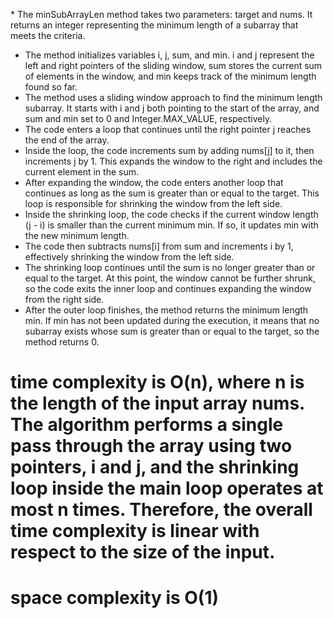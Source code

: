 ​* The minSubArrayLen method takes two parameters: target and nums. It returns an integer representing the minimum length of a subarray that meets the criteria.
* The method initializes variables i, j, sum, and min. i and j represent the left and right pointers of the sliding window, sum stores the current sum of elements in the window, and min keeps track of the minimum length found so far.
* The method uses a sliding window approach to find the minimum length subarray. It starts with i and j both pointing to the start of the array, and sum and min set to 0 and Integer.MAX_VALUE, respectively.
* The code enters a loop that continues until the right pointer j reaches the end of the array.
* Inside the loop, the code increments sum by adding nums[j] to it, then increments j by 1. This expands the window to the right and includes the current element in the sum.
* After expanding the window, the code enters another loop that continues as long as the sum is greater than or equal to the target. This loop is responsible for shrinking the window from the left side.
* Inside the shrinking loop, the code checks if the current window length (j - i) is smaller than the current minimum min. If so, it updates min with the new minimum length.
* The code then subtracts nums[i] from sum and increments i by 1, effectively shrinking the window from the left side.
* The shrinking loop continues until the sum is no longer greater than or equal to the target. At this point, the window cannot be further shrunk, so the code exits the inner loop and continues expanding the window from the right side.
* After the outer loop finishes, the method returns the minimum length min. If min has not been updated during the execution, it means that no subarray exists whose sum is greater than or equal to the target, so the method returns 0.

#  time complexity is O(n), where n is the length of the input array nums. The algorithm performs a single pass through the array using two pointers, i and j, and the shrinking loop inside the main loop operates at most n times. Therefore, the overall time complexity is linear with respect to the size of the input.
# space complexity is O(1) 
